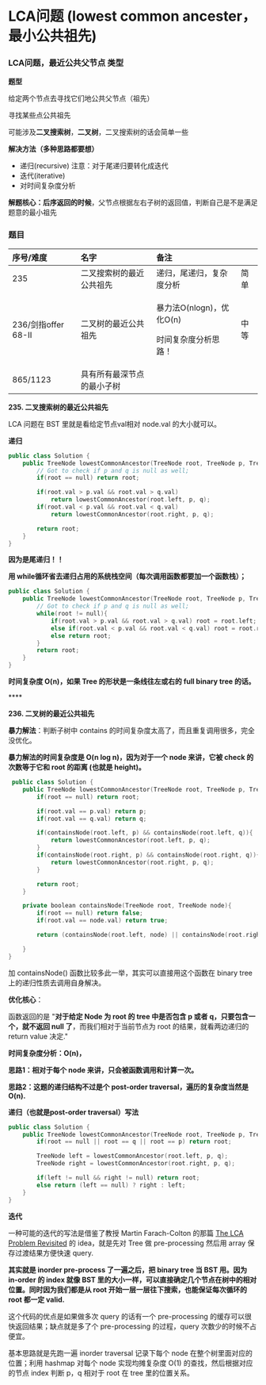 # LCA问题 \(lowest common ancester，最小公共祖先\)

### LCA问题，最近公共父节点 类型

**题型**

给定两个节点去寻找它们地公共父节点（祖先）

寻找某些点公共祖先

可能涉及**二叉搜索树**，**二叉树**，二叉搜索树的话会简单一些

**解决方法（多种思路都要想）**

* 递归\(recursive\) 注意：对于尾递归要转化成迭代
* 迭代\(iterative\)
* 对时间复杂度分析

**解题核心：后序返回的时候**，父节点根据左右子树的返回值，判断自己是不是满足题意的最小祖先

### 题目

<table>
  <thead>
    <tr>
      <th style="text-align:left">&#x5E8F;&#x53F7;/&#x96BE;&#x5EA6;</th>
      <th style="text-align:left">&#x540D;&#x5B57;</th>
      <th style="text-align:left">&#x5907;&#x6CE8;</th>
      <th style="text-align:left"></th>
    </tr>
  </thead>
  <tbody>
    <tr>
      <td style="text-align:left">235</td>
      <td style="text-align:left">&#x4E8C;&#x53C9;&#x641C;&#x7D22;&#x6811;&#x7684;&#x6700;&#x8FD1;&#x516C;&#x5171;&#x7956;&#x5148;</td>
      <td
      style="text-align:left">&#x9012;&#x5F52;&#xFF0C;&#x5C3E;&#x9012;&#x5F52;&#xFF0C;&#x590D;&#x6742;&#x5EA6;&#x5206;&#x6790;</td>
        <td
        style="text-align:left">&#x7B80;&#x5355;</td>
    </tr>
    <tr>
      <td style="text-align:left">236/&#x5251;&#x6307;offer 68-II</td>
      <td style="text-align:left">&#x4E8C;&#x53C9;&#x6811;&#x7684;&#x6700;&#x8FD1;&#x516C;&#x5171;&#x7956;&#x5148;</td>
      <td
      style="text-align:left">
        <p>&#x66B4;&#x529B;&#x6CD5;O(nlogn)&#xFF0C;&#x4F18;&#x5316;O(n)</p>
        <p>&#x65F6;&#x95F4;&#x590D;&#x6742;&#x5EA6;&#x5206;&#x6790;&#x601D;&#x8DEF;&#xFF01;</p>
        </td>
        <td style="text-align:left">&#x4E2D;&#x7B49;</td>
    </tr>
    <tr>
      <td style="text-align:left">865/1123</td>
      <td style="text-align:left">&#x5177;&#x6709;&#x6240;&#x6709;&#x6700;&#x6DF1;&#x8282;&#x70B9;&#x7684;&#x6700;&#x5C0F;&#x5B50;&#x6811;</td>
      <td
      style="text-align:left"></td>
        <td style="text-align:left"></td>
    </tr>
  </tbody>
</table>

**235. 二叉搜索树的最近公共祖先**

LCA 问题在 BST 里就是看给定节点val相对 node.val 的大小就可以。

**递归**

```cpp
public class Solution {
    public TreeNode lowestCommonAncestor(TreeNode root, TreeNode p, TreeNode q) {
        // Got to check if p and q is null as well;
        if(root == null) return root;

        if(root.val > p.val && root.val > q.val) 
            return lowestCommonAncestor(root.left, p, q);
        if(root.val < p.val && root.val < q.val) 
            return lowestCommonAncestor(root.right, p, q);

        return root;
    }
}
```

**因为是尾递归！！**

**用 while循环省去递归占用的系统栈空间（每次调用函数都要加一个函数栈）；**

```cpp
public class Solution {
    public TreeNode lowestCommonAncestor(TreeNode root, TreeNode p, TreeNode q) {
        // Got to check if p and q is null as well;
        while(root != null){
            if(root.val > p.val && root.val > q.val) root = root.left;
            else if(root.val < p.val && root.val < q.val) root = root.right;
            else return root;
        }
        return root;
    }
}
```

**时间复杂度 O\(n\)，如果 Tree 的形状是一条线往左或右的 full binary tree 的话。**

\*\*\*\*

**236. 二叉树的最近公共祖先**

**暴力解法**：判断子树中 contains 的时间复杂度太高了，而且重复调用很多，完全没优化。

**暴力解法的时间复杂度是 O\(n log n\)，因为对于一个 node 来讲，它被 check 的次数等于它和 root 的距离 \(也就是 height\)。**

```cpp
 public class Solution {
    public TreeNode lowestCommonAncestor(TreeNode root, TreeNode p, TreeNode q) {
        if(root == null) return root;

        if(root.val == p.val) return p;
        if(root.val == q.val) return q;

        if(containsNode(root.left, p) && containsNode(root.left, q)){
            return lowestCommonAncestor(root.left, p, q);
        }
        if(containsNode(root.right, p) && containsNode(root.right, q)){
            return lowestCommonAncestor(root.right, p, q);
        }

        return root;
    }

    private boolean containsNode(TreeNode root, TreeNode node){
        if(root == null) return false;
        if(root.val == node.val) return true;

        return (containsNode(root.left, node) || containsNode(root.right, node));

    }
}
```

加 containsNode\(\) 函数比较多此一举，其实可以直接用这个函数在 binary tree 上的递归性质去调用自身解决。

**优化核心**：

函数返回的是 "**对于给定 Node 为 root 的 tree 中是否包含 p 或者 q，只要包含一个，就不返回 null 了**，而我们相对于当前节点为 root 的结果，就看两边递归的 return value 决定."

**时间复杂度分析：O\(n\)，**

**思路1：相对于每个 node 来讲，只会被函数调用和计算一次。**

**思路2：这题的递归结构不过是个 post-order traversal，遍历的复杂度当然是 O\(n\).**

**递归（也就是post-order traversal）写法**

```cpp
public class Solution {
    public TreeNode lowestCommonAncestor(TreeNode root, TreeNode p, TreeNode q) {
        if(root == null || root == q || root == p) return root;

        TreeNode left = lowestCommonAncestor(root.left, p, q);
        TreeNode right = lowestCommonAncestor(root.right, p, q);

        if(left != null && right != null) return root;
        else return (left == null) ? right : left;
    }
}
```

**迭代**

一种可能的迭代的写法是借鉴了教授 Martin Farach-Colton 的那篇 [The LCA Problem Revisited](http://www.ics.uci.edu/~eppstein/261/BenFar-LCA-00.pdf) 的 idea，就是先对 Tree 做 pre-processing 然后用 array 保存过渡结果方便快速 query.

**其实就是 inorder pre-process 了一遍之后，把 binary tree 当 BST 用。因为 in-order 的 index 就像 BST 里的大小一样，可以直接确定几个节点在树中的相对位置。同时因为我们都是从 root 开始一层一层往下搜索，也能保证每次循环的 root 都一定 valid.**

这个代码的优点是如果做多次 query 的话有一个 pre-processing 的缓存可以很快返回结果；缺点就是多了个 pre-processing 的过程，query 次数少的时候不占便宜。

基本思路就是先跑一遍 inorder traversal 记录下每个 node 在整个树里面对应的位置；利用 hashmap 对每个 node 实现均摊复杂度 O\(1\) 的查找，然后根据对应的节点 index 判断 p，q 相对于 root 在 tree 里的位置关系。

